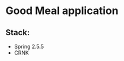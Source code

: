 <h1>Good Meal application</h1>
<h2>Stack: </h2>
<ul>
    <li>Spring 2.5.5</li>
    <li>CRNK</li>
</ul>